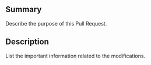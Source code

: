 ## Summary

Describe the purpose of this Pull Request.

## Description

List the important information related to the modifications.
